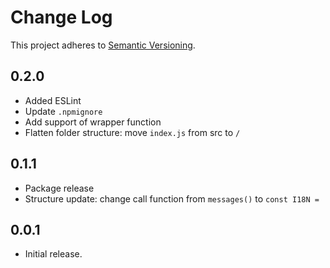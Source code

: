 # Change Log
This project adheres to [Semantic Versioning](http://semver.org/).

## 0.2.0
* Added ESLint
* Update `.npmignore`
* Add support of wrapper function
* Flatten folder structure: move `index.js` from src to `/`

## 0.1.1
* Package release
* Structure update: change call function from `messages()` to `const I18N =`

## 0.0.1
* Initial release.
